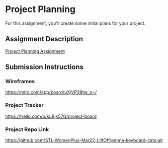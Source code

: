 # Project Planning
For this assignment, you'll create some initial plans for your project.

## Assignment Description
[Project Planning Assignment](https://education.launchcode.org/liftoff/modules/assignments/project-planning)

## Submission Instructions

### Wireframes

https://miro.com/app/board/uXjVP39tw_o=/

### Project Tracker

https://trello.com/b/suBjk57G/project-board

### Project Repo Link

https://github.com/STL-WomenPlus-Mar22-LiftOff/emma-keyboard-cats.git
